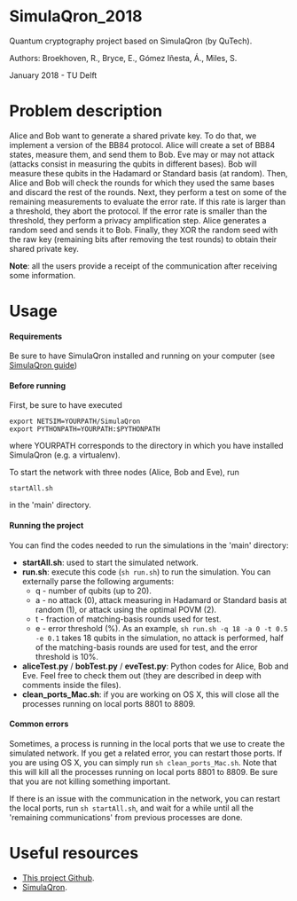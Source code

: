 # SimulaQron_2018
Quantum cryptography project based on SimulaQron (by QuTech).

Authors: Broekhoven, R., Bryce, E., Gómez Iñesta, Á., Miles, S.

January 2018 - TU Delft

# Problem description
Alice and Bob want to generate a shared private key. To do that, we implement a version of the BB84 protocol. Alice will create a set of BB84 states, measure them, and send them to Bob. Eve may or may not attack (attacks consist in measuring the qubits in different bases). Bob will measure these qubits in the Hadamard or Standard basis (at random). Then, Alice and Bob will check the rounds for which they used the same bases and discard the rest of the rounds. Next, they perform a test on some of the remaining measurements to evaluate the error rate. If this rate is larger than a threshold, they abort the protocol. If the error rate is smaller than the threshold, they perform a privacy amplification step. Alice generates a random seed and sends it to Bob. Finally, they XOR the random seed with the raw key (remaining bits after removing the test rounds) to obtain their shared private key.

**Note**: all the users provide a receipt of the communication after receiving some information.

# Usage
#### Requirements
Be sure to have SimulaQron installed and running on your computer (see [SimulaQron guide](https://softwarequtech.github.io/SimulaQron/html/GettingStarted.html))

#### Before running
First, be sure to have executed 
```
export NETSIM=YOURPATH/SimulaQron
export PYTHONPATH=YOURPATH:$PYTHONPATH
```
where YOURPATH corresponds to the directory in which you have installed SimulaQron (e.g. a virtualenv).

To start the network with three nodes (Alice, Bob and Eve), run
```
startAll.sh
```
in the 'main' directory.

#### Running the project
You can find the codes needed to run the simulations in the 'main' directory:
* **startAll.sh**: used to start the simulated network.
* **run.sh**: execute this code (`sh run.sh`) to run the simulation. You can externally parse the following arguments:
	- q - number of qubits (up to 20).
	- a - no attack (0), attack measuring in Hadamard or Standard basis at random (1), or attack using the optimal POVM (2).
	- t - fraction of matching-basis rounds used for test.
	- e - error threshold (%).
	As an example, `sh run.sh -q 18 -a 0 -t 0.5 -e 0.1` takes 18 qubits in the simulation, no attack is performed, half of the matching-basis rounds are used for test, and the error threshold is 10%.
* **aliceTest.py** / **bobTest.py** / **eveTest.py**: Python codes for Alice, Bob and Eve. Feel free to check them out (they are described in deep with comments inside the files).
* **clean_ports_Mac.sh**: if you are working on OS X, this will close all the processes running on local ports 8801 to 8809.

#### Common errors
Sometimes, a process is running in the local ports that we use to create the simulated network. If you get a related error, you can restart those ports. If you are using OS X, you can simply run `sh clean_ports_Mac.sh`. Note that this will kill all the processes running on local ports 8801 to 8809. Be sure that you are not killing something important.

If there is an issue with the communication in the network, you can restart the local ports, run `sh startAll.sh`, and wait for a while until all the 'remaining communications' from previous processes are done.

# Useful resources
* [This project Github](https://github.com/AlvaroGI/SimulaQron_2018).
* [SimulaQron](https://softwarequtech.github.io/SimulaQron/html/GettingStarted.html).